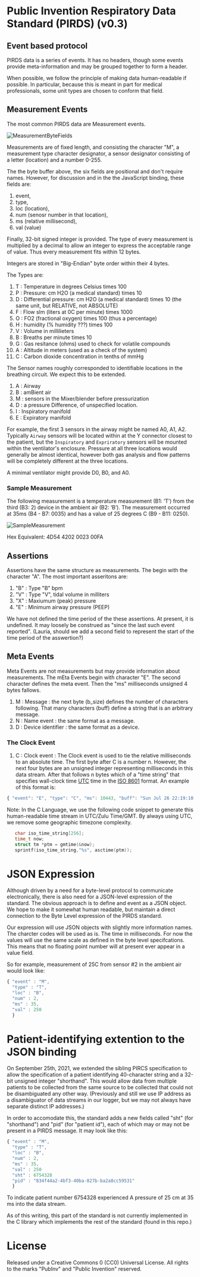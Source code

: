 # Public Invention Respiratory Data Standard (PIRDS) (v0.3)

## Event based protocol

PIRDS data is a series of events. It has no headers, though some events provide meta-information and may be grouped
together to form a header.

When  possible, we follow the principle of making data human-readable if possible. In particular, because this
is meant in part for medical professionals, some unit types are chosen to conform that field.

## Measurement Events

The most common PIRDS data are Measurement events.

![MeasurementByteFields](https://github.com/PubInv/respiration-data-standard/blob/master/images/measurement_fields.png)

Measurements are of fixed length, and consisting the character "M", a measurement type character designator,
a sensor designator consisting of a letter (location) and a number 0-255.

The the byte buffer above, the six fields are positional and don't require names. However, for discussion and in the 
the JavaScript binding, these fields are:

1. event,
1. type,
1. loc (location),
1. num (senosr number in that location),
1. ms (relative millisecond),
1. val (value)

Finally, 32-bit signed integer
is provided. The type of every measurement is multiplied by a decimal to allow an integer to express the
acceptable range of value. Thus every measurement fits within 12 bytes.

Integers are stored in "Big-Endian" byte order within their 4 bytes.

The Types are:

1. T : Temperature in degrees Celsius times 100
2. P : Pressure: cm H2O (a medical standard) times 10
2. D : Differential pressure: cm H2O (a medical standard) times 10 (the same unit, but RELATIVE, not ABSOLUTE)
3. F : Flow slm (liters at 0C per minute) times 1000
4. O : FO2 (fractional oxygen) times 100 (thus a percentage)
5. H : humidity (% humidity ???) times 100
6. V : Volume in millilieters
7. B : Breaths per minute times 10
8. G : Gas resitance (ohms) used to check for volatile compounds
8. A : Altitude in meters (used as a check of the system)
9. C : Carbon dioxide concentration in tenths of mmHg

The Sensor names roughly corresponded to identifiable locations in the breathing circuit.
We expect this to be extended.

1. A : Airway
1. B : amBient air
1. M : sensors in the Mixer/blender before pressurization
1. D : a pressure Difference, of unspecified location.
1. I : Inspiratory manifold
1. E : Expiratory manifold

For example, the first 3 sensors in the airway might be named A0, A1, A2. Typically `Airway` sensors
will be located within at the Y connector closest to the patient, but the `Inspiratory` and `Expriratory`
sensors will be mounted within the ventilator's enclosure. Pressure at all three locations would generally
be almost identical, however both gas analysis and flow patterns will be completely different at the three
locations.

A minimal ventilator might provide D0, B0, and A0.


### Sample Measurement

The following measurement is a temperature measurement (B1: ‘T’) from the third (B3: 2) device in the ambient air (B2: ‘B’). The measurement occurred at 35ms (B4 - B7: 0035) and has a value of 25 degrees C (B9 - B11: 0250).

![SampleMeasurement](https://github.com/PubInv/respiration-data-standard/blob/master/images/sample_measurement.png)

Hex Equivalent: 4D54 4202 0023 00FA


## Assertions

Assertions have the same structure as measurements. The begin with the character "A".
The most important asseritons are:

1. "B" : Type "B" bpm
2. "V" : Type "V", tidal volume in milliters
3. "X" : Maxiumum (peak) pressure
4. "E" : Minimum airway pressure (PEEP)

We have not defined the time period of the these assertions. At present, it is undefined.
It may loosely be construed as "since the last such event reported". (Lauria, should we add a second field
to represent the start of the time period of the asswertion?)

## Meta Events

Meta Events are not measurements but may provide information about measurements.
The mEta Events begin with character "E". The second character defines the meta
event. Then the "ms" milliseconds unsigned 4 bytes fallows.

1. M : Message : the next byte (b_size) defines the number of characters following. That
many characters (buff) define a string that is an arbitrary message.
1. N : Name event : the same format as a message.
1. D : Device identifier : the same format as a device.

### The Clock Event
1. C : Clock event : The Clock event is used to tie the relative milliseconds
to an absolute time. The first byte after C is a number n. However, the next
four bytes are an unsigned integer representing milliseconds in this data stream.
After that follows n bytes which of a "time string" that specifies wall-clock time
[UTC](https://en.wikipedia.org/wiki/Coordinated_Universal_Time) time in the [ISO 8601](https://en.wikipedia.org/wiki/ISO_8601) format.
An example of this format is:
```JavaScript
{ "event": "E", "type": "C", "ms": 10443, "buff": "Sun Jul 26 22:19:10 2020" },
```

Note: In the C Language, we use the following code snippet to generate this human-readable time stream in UTC/Zulu Time/GMT. By always
using UTC, we remove some geographic timezone complexity.

```C
   char iso_time_string[256];
   time_t now;
   struct tm *ptm = gmtime(&now);
   sprintf(iso_time_string,"%s", asctime(ptm));
```

# JSON Expression

Although driven by a need for a byte-level protocol to communicate electronically, there is
also need for a JSON-level expression of the standard. The obvious approach is to define
and event as a JSON object. We hope to make it somewhat human readable, but maintain a
direct connection to the Byte Level expression of the PIRDS standard.

Our expression will use JSON objects with slightly more information names. The charcter
codes will be used as is. The time in milliseconds. For now the values will use the same
scale as defined in the byte level specifcations. This means that no floating point number will
at present ever appear in a value field.

So for example, measurement of 25C from sensor #2 in the ambient air would look  like:

```JavaScript
{ "event" : "M",
  "type" : "T",
  "loc" : "B",
  "num" : 2,
  "ms" : 35,
  "val" : 250
  }
```

# Patient-identifying extention to the JSON binding

On September 25th, 2021, we extended the sibling PIRCS specification to allow the specification
of a patient identifying 40-character string and a 32-bit unsigned integer "shorthand".
This would allow data from multiple patients to be collected from the same source to be
collected that could not be disambiguated any other way. (Previously and still we use IP
address as a disambiguator of data streams in our logger, but we may not always have
separate distinct IP addresses.)

In order to accomodate this, the standard adds a new fields called "sht" (for "shorthand")
and "pid" (for "patient id"), each of which
may or may not be present in a PIRDS message. It may look like this:

```JavaScript
{ "event" : "M",
  "type" : "T",
  "loc" : "B",
  "num" : 2,
  "ms" : 35,
  "val" : 250
  "sht" : 6754328
  "pid" : "834f44a2-4bf3-40ba-827b-ba2a8cc59531"
  }
```
To indicate patient number 6754328 experienced A pressure of 25 cm at 35 ms into the data stream.

As of this writing, this part of the standard is not currently implemented in the C library
which implements the rest of the standard (found in this repo.)


# License

Released under a Creative Commons 0 (CC0) Universal License. All rights to the marks "PubInv" and "Public Invention" reserved.
